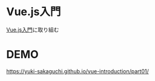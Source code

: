 # Vue.js入門
[Vue.js入門](https://www.amazon.co.jp/dp/4297100916/ref=asc_df_42971009162574492/?tag=jpgo-22&creative=9303&creativeASIN=4297100916&linkCode=df0&hvadid=295678107984&hvpos=1o1&hvnetw=g&hvrand=12801326749273451696&hvpone=&hvptwo=&hvqmt=&hvdev=c&hvdvcmdl=&hvlocint=&hvlocphy=1009308&hvtargid=pla-529052961492&th=1&psc=1)に取り組む

# DEMO
https://yuki-sakaguchi.github.io/vue-introduction/part01/

